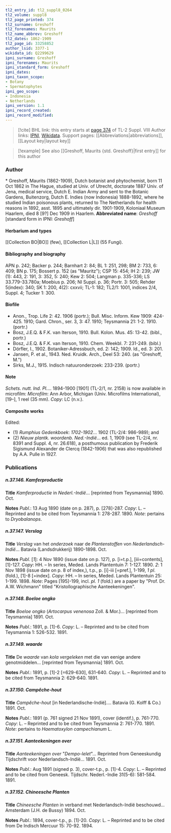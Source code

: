 ```yaml
---
tl2_entry_id: tl2_suppl8_0264
tl2_volume: suppl8
tl2_page_printed: 374
tl2_surname: Greshoff
tl2_forenames: Maurits
tl2_name_abbrev: Greshoff
tl2_dates: 1862-1909
tl2_page_id: 33258852
author_lsid: 3377-1
wikidata_id: Q2299629
ipni_surname: Greshoff
ipni_forenames: Maurits
ipni_standard_form: Greshoff
ipni_dates: 
ipni_taxon_scope: 
- Botany
- Spermatophytes
ipni_geo_scope: 
- Indonesia
- Netherlands
ipni_version: 1.1
ipni_record_created: 
ipni_record_modified:
---
```


> [!cite] BHL link: this entry starts at [page 374](https://www.biodiversitylibrary.org/page/33258852) of TL-2 Suppl. VIII
> Author links: [IPNI](https://www.ipni.org/a/3377-1), [Wikidata](https://www.wikidata.org/wiki/Q2299629). Support pages: [[Abbreviations|abbreviations]], [[Layout key|layout key]]

> [!example] See also [[Greshoff, Maurits {std. Greshoff}|first entry]] for this author

### Author

\* Greshoff, Maurits (1862-1909), Dutch botanist and phytochemist, born 11 Oct 1862 in The Hague, studied at Univ. of Utrecht, doctorate 1887 Univ. of Jena, medical service, Dutch E. Indian Army and sent to the Botanic Gardens, Buitenzorg, Dutch E. Indies (now Indonesia) 1888-1892, where he studied Indian poisonous plants, returned to The Netherlands for health reasons in 1892, asst. 1895 and ultimately dir. 1901-1909, Koloniaal Museum Haarlem, died 8 \[9?\] Dec 1909 in Haarlem. 
**Abbreviated name**: *Greshoff* \[standard form in IPNI: *Greshoff*\]

#### Herbarium and types

[[Collection BO|BO]] (few), [[Collection L|L]] (55 Fungi).

#### Bibliography and biography

APN p. 242; Backer p. 244; Barnhart 2: 84; BL 1: 251, 298; BM 2: 733, 6: 409; BN p. 175; Bossert p. 152 (as "Mauritz"); CSP 15: 454; IH 2: 239; JW (1): 443, 2: 191, 3: 352, 5: 240; Kew 2: 504; Langman p. 335-336; LS 33.779-33.780a; Moebius p. 206; NI Suppl. p. 36; Portr. 3: 505; Rehder 5(index): 340; SK 1: 200, 4(2): cxxvii; TL-1: 182; TL2/1: 1001, indices 2/4, Suppl. 4; Tucker 1: 300.

#### Biofile

- Anon., Trop. Life 2: 42. 1906 (portr.); Bull. Misc. Inform. Kew 1909: 424-425. 1910; Gard. Chron., ser. 3, 3: 47. 1910; Teysmannia 21: 1-2. 1910. (portr.)
- Bosz, J.E.Q. & F.K. van Iterson, 1910. Bull. Kolon. Mus. 45: 13-42. (bibl., portr.)
- Bosz, J.E.Q. & F.K. van Iterson, 1910. Chem. Weekbl. 7: 231-249. (bibl.)
- Dörfler, I., 1902. Botaniker-Adressbuch, ed. 2: 142; 1909. Id., ed. 3: 201.
- Jansen, P. et al., 1943. Ned. Kruidk. Arch., Deel 53: 240. (as "Greshoff, M.")
- Sirks, M.J., 1915. Indisch natuuronderzoek: 233-239. (portr.)

#### Note

*Schets. nutt. Ind. Pl.*... 1894-1900 \[1901\] (TL-2/1, nr. 2158) is now available in microfilm:
*Microfilm*: Ann Arbor, Michigan (Univ. Microfilms International), \[19–\], 1 reel (35 mm). *Copy*: LC (n.v.).

#### Composite works

Edited:
- (1) *Rumphius Gedenkboek*: *1702-1902*... 1902 (TL-2/4: 986-989); and
- (2) *Nieuw plantk. woordenb. Ned.-Indië*... ed. 1, 1909 (see TL-2/4, nr. 8391 and Suppl. 4, nr. 26.618), a posthumous publication by Frederik Sigismund Alexander de Clercq (1842-1906) that was also republished by A.A. Pulle in 1927.

### Publications

##### n.37.146. Kamferproductie

**Title**
*Kamferproductie* in *Nederl.-Indië*... \[reprinted from Teysmannia\] 1890. Oct.

**Notes**
*Publ*.: 13 Aug 1890 (date on p. 287), p. \[278\]-287. *Copy*: L. – Reprinted and to be cited from Teysmannia 1: 278-287. 1890.
*Note*: pertains to *Dryobalanops*.

##### n.37.147. Verslag

**Title**
*Verslag* van het *onderzoek* naar de *Plantenstoffen* von *Nederlandsch-Indië*... Batavia (Landsdrukkerij) 1890-1898. Oct.

**Notes**
*Publ*. \[*1*\]: 4 Nov 1890 (issue date on p. 127), p. \[i=t.p.\], \[iii=contents\], \[1\]-127. *Copy*: HH. – In series, Meded. Lands Plantentuin 7: 1-127. 1890.
*2*: 1 Nov 1898 (issue date on p. 8 of index,), t.p., p. \[i\]-iii \[=pref.\], 1-199, *1 pl*. (fold.), \[1\]-8 \[=index\]. *Copy*: HH. – In series, Meded. Lands Plantentuin 25: 1-199. 1898.
*Note*: Pages \[195\]-199, incl. *pl. 1* (fold.) are a paper by "Prof. Dr. A.W. Wichmann" titled "Kristollographische Aanteekeningen".

##### n.37.148. Boeloe ongko

**Title**
*Boeloe ongko* (*Artocarpus venenosa* Zoll. & Mor.)... \[reprinted from Teysmannia\] 1891. Oct.

**Notes**
*Publ*.: 1891, p. \[1\]-6. *Copy*: L. – Reprinted and to be cited from Teysmannia 1: 526-532. 1891.

##### n.37.149. waarde

**Title**
De *waarde* van *kola vergeleken* met die van eenige andere genotmiddelen... \[reprinted from Teysmannia\] 1891. Oct.

**Notes**
*Publ*.: 1891, p. \[1\]-2 \[=629-630\], 631-640. *Copy*: L. – Reprinted and to be cited from Teysmannia 2: 629-640. 1891.

##### n.37.150. Campêche-hout

**Title**
*Campêche-hout* \[in Nederlandische-Indië\].... Batavia (G. Kolff & Co.) 1891. Oct.

**Notes**
*Publ*.: 1891 (p. 761 signed 21 Nov 1891), cover (identif.), p. 761-770. *Copy*: L. – Reprinted and to be cited from Teysmannia 2: 761-770. 1891.
*Note*: pertains to *Haematoxylon campechianum* L.

##### n.37.151. Aanteekeningen over

**Title**
*Aanteekeningen over* "*Dempo-lelet*"... Reprinted from Geneeskundig Tijdschrift voor Nederlandsch-Indië... 1891. Oct.

**Notes**
*Publ*.: Aug 1891 (signed p. 3), cover-t.p., p. \[1\]-4. *Copy*: L. – Reprinted and to be cited from Geneesk. Tijdschr. Nederl.-Indie 31(5-6): 581-584. 1891.

##### n.37.152. Chineesche Planten

**Title**
*Chineesche Planten* in verband met Nederlandsch-Indië beschouwd... Amsterdam (J.H. de Bussy) 1894. Oct.

**Notes**
*Publ*.: 1894, cover-t.p., p. \[1\]-20. *Copy*: L. – Reprinted and to be cited from De Indisch Mercuur 15: 70-92. 1894.

